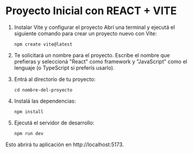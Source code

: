 # Proyecto Inicial con REACT + VITE

1. Instalar Vite y configurar el proyecto
    Abrí una terminal y ejecutá el siguiente comando para crear un proyecto nuevo con Vite:
    ```Terminal
    npm create vite@latest

2. Te solicitará un nombre para el proyecto. Escribe el nombre que prefieras y seleccioná "React" como framework y "JavaScript" como el lenguaje (o TypeScript si preferís usarlo).

3. Entrá al directorio de tu proyecto:
    ```Terminal
    cd nombre-del-proyecto

4. Instalá las dependencias:
    ```Terminal
    npm install

5. Ejecutá el servidor de desarrollo:
    ```Terminal
    npm run dev

Esto abrirá tu aplicación en http://localhost:5173.